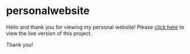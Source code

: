 # personalwebsite


Hello and thank you for viewing my personal website!
Please <a href="https://allisonplusplus.github.io/personalwebsite/startbootstrap-one-page-wonder-gh-pages/index.html">click here</a> to view the live version of this
project.


Thank you! 
